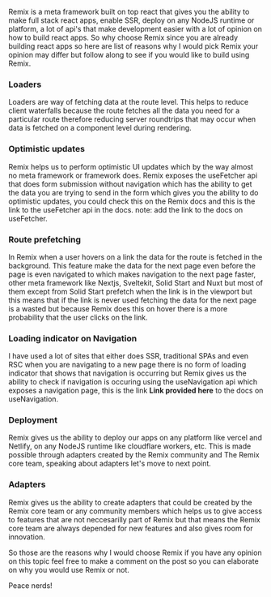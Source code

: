 Remix is a meta framework built on top react that gives you the ability to make full stack react apps, enable SSR, deploy on any NodeJS runtime or platform, a lot of api's that make development easier with a lot of opinion on how to build react apps. So why choose Remix since you are already building react apps so here are list of reasons why I would pick Remix your opinion may differ but follow along to see if you would like to build using Remix.

### Loaders

Loaders are way of fetching data at the route level. This helps to reduce client waterfalls because the route fetches all the data you need for a particular route therefore reducing server roundtrips that may occur when data is fetched on a component level during rendering.

### Optimistic updates
Remix helps us to perform optimistic UI updates which by the way almost no meta framework or framework does. Remix exposes the useFetcher api that does form submission without navigation which has the ability to get the data you are trying to send in the form which gives you the ability to do optimistic updates, you could check this on the Remix docs and this is the link to the useFetcher api in the docs.
note: add the link to the docs on useFetcher.


### Route prefetching

In Remix when a user hovers on a link the data for the route is fetched in the background.
This feature make the data for the next page even before the page is even navigated to which makes navigation to the next page faster, other meta framework like Nextjs, Sveltekit,  Solid Start and Nuxt but most of them except from Solid Start prefetch when the link is in the viewport but this means that if the link is never used fetching the data for the next page is a wasted but because Remix does this on hover there is a more probability that the user clicks on the link.


### Loading indicator on Navigation

I have used a lot of sites that either does SSR, traditional SPAs and even RSC when you are navigating to a new page there is no form of loading indicator that shows that navigation is occurring but Remix gives us the ability to check if navigation is occuring using the useNavigation api which exposes a navigation page, this is the link **Link provided here** to the docs on useNavigation.


### Deployment

Remix gives us the ability to deploy our apps on any platform like vercel and Netlify, on any NodeJS runtime like cloudflare workers, etc. This is made possible through adapters created by the Remix community and The Remix core team, speaking about adapters let's move to next point.


### Adapters

Remix gives us the ability to create adapters that could be created by the Remix core team or any community members which helps us to give access to features that are not neccesarilly part of Remix but that means the Remix core team are always depended for new features and also gives room for innovation.


So those are the reasons why I would choose Remix if you have any opinion on this topic feel free to make a comment on the post so you can elaborate on why you would use Remix or not. 


Peace nerds!